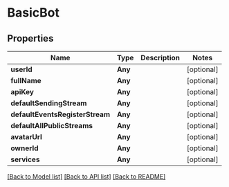 # BasicBot

## Properties
Name | Type | Description | Notes
------------ | ------------- | ------------- | -------------
**userId** | **Any** |  | [optional] 
**fullName** | **Any** |  | [optional] 
**apiKey** | **Any** |  | [optional] 
**defaultSendingStream** | **Any** |  | [optional] 
**defaultEventsRegisterStream** | **Any** |  | [optional] 
**defaultAllPublicStreams** | **Any** |  | [optional] 
**avatarUrl** | **Any** |  | [optional] 
**ownerId** | **Any** |  | [optional] 
**services** | **Any** |  | [optional] 

[[Back to Model list]](../README.md#documentation-for-models) [[Back to API list]](../README.md#documentation-for-api-endpoints) [[Back to README]](../README.md)


